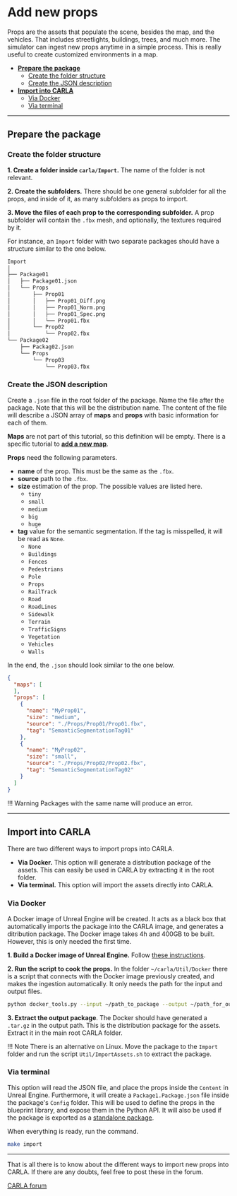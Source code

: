 # Add new props

Props are the assets that populate the scene, besides the map, and the vehicles. That includes streetlights, buildings, trees, and much more. The simulator can ingest new props anytime in a simple process. This is really useful to create customized environments in a map. 

* [__Prepare the package__](#prepare-the-package)  
	*   [Create the folder structure](#create-the-folder-structure)  
	*   [Create the JSON description](#create-the-json-description)  
* [__Import into CARLA__](#import-into-carla)  
	*   [Via Docker](#via-docker)  
	*   [Via terminal](#via-terminal)  

---
## Prepare the package

### Create the folder structure

__1. Create a folder inside `carla/Import`.__ The name of the folder is not relevant.  

__2. Create the subfolders.__ There should be one general subfolder for all the props, and inside of it, as many subfolders as props to import. 

__3. Move the files of each prop to the corresponding subfolder.__ A prop subfolder will contain the `.fbx` mesh, and optionally, the textures required by it.  

For instance, an `Import` folder with two separate packages should have a structure similar to the one below.

```sh
Import
│
├── Package01
│   ├── Package01.json
│   └── Props
│       ├── Prop01
│       │   ├── Prop01_Diff.png
│       │   ├── Prop01_Norm.png
│       │   ├── Prop01_Spec.png
│       │   └── Prop01.fbx
│       └── Prop02
│           └── Prop02.fbx
└── Package02
    ├── Packag02.json
    └── Props
        └── Prop03
            └── Prop03.fbx
```

### Create the JSON description

Create a `.json` file in the root folder of the package. Name the file after the package. Note that this will be the distribution name. The content of the file will describe a JSON array of __maps__ and __props__ with basic information for each of them.  

__Maps__ are not part of this tutorial, so this definition will be empty. There is a specific tutorial to [__add a new map__](tuto_A_add_map.md).  

__Props__ need the following parameters.  

*   __name__ of the prop. This must be the same as the `.fbx`.  
*   __source__ path to the `.fbx`.  
*   __size__ estimation of the prop. The possible values are listed here.  
	*   `tiny`  
	*   `small`  
	*   `medium`  
	*   `big`  
	*   `huge`  
*   __tag__ value for the semantic segmentation. If the tag is misspelled, it will be read as `None`. 
	*   `None`
	*   `Buildings`
	*   `Fences`
	*   `Pedestrians`
	*   `Pole`
	*   `Props`
	*   `RailTrack`
	*   `Road`
	*   `RoadLines`
	*   `Sidewalk`
	*   `Terrain`
	*   `TrafficSigns`
	*   `Vegetation`
	*   `Vehicles`
	*   `Walls`

In the end, the `.json` should look similar to the one below.

```json
{
  "maps": [
  ],
  "props": [
    {
      "name": "MyProp01",
      "size": "medium",
      "source": "./Props/Prop01/Prop01.fbx",
      "tag": "SemanticSegmentationTag01"
    },
    {
      "name": "MyProp02",
      "size": "small",
      "source": "./Props/Prop02/Prop02.fbx",
      "tag": "SemanticSegmentationTag02"
    }
  ]
}
```
!!! Warning
    Packages with the same name will produce an error.  

---
## Import into CARLA

There are two different ways to import props into CARLA.  

* __Via Docker.__ This option will generate a distribution package of the assets. This can easily be used in CARLA by extracting it in the root folder. 
* __Via terminal.__ This option will import the assets directly into CARLA.

### Via Docker

A Docker image of Unreal Engine will be created. It acts as a black box that automatically imports the package into the CARLA image, and generates a ditribution package. The Docker image takes 4h and 400GB to be built. However, this is only needed the first time. 

__1. Build a Docker image of Unreal Engine.__ Follow [these instructions](https://github.com/carla-simulator/carla/tree/master/Util/Docker). 

__2. Run the script to cook the props.__ In the folder `~/carla/Util/Docker` there is a script that connects with the Docker image previously created, and makes the ingestion automatically. It only needs the path for the input and output files.  

```sh
python docker_tools.py --input ~/path_to_package --output ~/path_for_output_assets
```

__3. Extract the output package__. The Docker should have generated a `.tar.gz` in the output path. This is the distribution package for the assets. Extract it in the main root CARLA folder.  

!!! Note
    There is an alternative on Linux. Move the package to the `Import` folder and run the script `Util/ImportAssets.sh` to extract the package.

### Via terminal 

This option will read the JSON file, and place the props inside the `Content` in Unreal Engine. Furthermore, it will create a `Package1.Package.json` file inside the package's
`Config` folder. This will be used to define the props in the blueprint library, and expose them in the Python API. It will also be used if the package is exported as a [standalone package](tuto_A_create_standalone.md).

When everything is ready, run the command. 

```sh
make import
```

---

That is all there is to know about the different ways to import new props into CARLA. If there are any doubts, feel free to post these in the forum. 

<div class="build-buttons">
<p>
<a href="https://forum.carla.org/" target="_blank" class="btn btn-neutral" title="Go to the CARLA forum">
CARLA forum</a>
</p>
</div>


